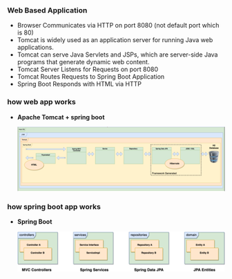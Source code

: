 ### Web Based Application

- Browser Communicates via HTTP on port 8080 (not default port which is 80)
- Tomcat is widely used as an application server for running Java web applications.
- Tomcat can serve Java Servlets and JSPs, which are server-side Java programs that generate dynamic web content.
- Tomcat Server Listens for Requests on port 8080
- Tomcat Routes Requests to Spring Boot Application
- Spring Boot Responds with HTML via HTTP

### how web app works 

- **Apache Tomcat + spring boot**

    ![alt text](image-1.png)

### how spring boot app works

- **Spring Boot**

    ![alt text](image-2.png)
